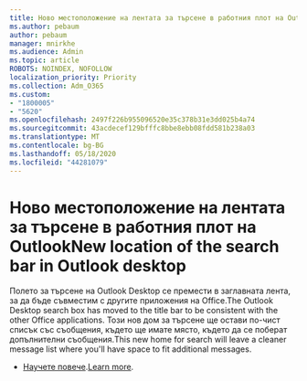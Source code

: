 ```yaml
---
title: Ново местоположение на лентата за търсене в работния плот на Outlook
ms.author: pebaum
author: pebaum
manager: mnirkhe
ms.audience: Admin
ms.topic: article
ROBOTS: NOINDEX, NOFOLLOW
localization_priority: Priority
ms.collection: Adm_O365
ms.custom:
- "1800005"
- "5620"
ms.openlocfilehash: 2497f226b955096520e35c378b31e3dd025b4a74
ms.sourcegitcommit: 43acdecef129bfffc8bbe8ebb08fdd581b238a03
ms.translationtype: MT
ms.contentlocale: bg-BG
ms.lasthandoff: 05/18/2020
ms.locfileid: "44281079"
---
```

# <a name="new-location-of-the-search-bar-in-outlook-desktop"></a><span data-ttu-id="41ec2-102">Ново местоположение на лентата за търсене в работния плот на Outlook</span><span class="sxs-lookup"><span data-stu-id="41ec2-102">New location of the search bar in Outlook desktop</span></span>

<span data-ttu-id="41ec2-103">Полето за търсене на Outlook Desktop се премести в заглавната лента, за да бъде съвместим с другите приложения на Office.</span><span class="sxs-lookup"><span data-stu-id="41ec2-103">The Outlook Desktop search box has moved to the title bar to be consistent with the other Office applications.</span></span> <span data-ttu-id="41ec2-104">Този нов дом за търсене ще остави по-чист списък със съобщения, където ще имате място, където да се поберат допълнителни съобщения.</span><span class="sxs-lookup"><span data-stu-id="41ec2-104">This new home for search will leave a cleaner message list where you'll have space to fit additional messages.</span></span>
- <span data-ttu-id="41ec2-105">[Научете повече](https://support.microsoft.com/en-us/office/96fee452-80cd-492d-a35c-5c37584b416b).</span><span class="sxs-lookup"><span data-stu-id="41ec2-105">[Learn more](https://support.microsoft.com/en-us/office/96fee452-80cd-492d-a35c-5c37584b416b).</span></span>
